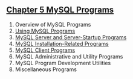 ## [Chapter 5 MySQL Programs](http://dev.mysql.com/doc/refman/5.7/en/programs.html)

1. Overview of MySQL Programs
1. [Using MySQL Programs](./2/README.md)
1. [MySQL Server and Server-Startup Programs](./3/README.md)
1. [MySQL Installation-Related Programs](./4/README.md)
1. [MySQL Client Programs](./5/README.md)
1. MySQL Administrative and Utility Programs
1. MySQL Program Development Utilities
1. Miscellaneous Programs